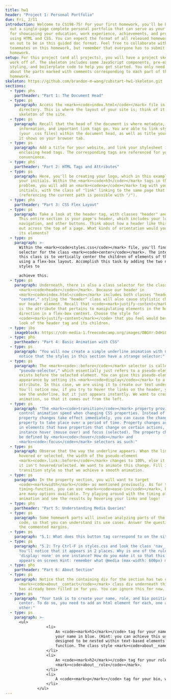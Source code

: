 ```yaml
---
title: hw1
header: "Project 1: Personal Portfolio"
due: Fri, 2/11
introduction: Welcome to CS198-75! For your first homework, you'll be building
  out a single-page complete personal portfolio that can serve as your own site
  for showcasing your education, work experience, achievements, and projects
  using HTML and CSS. You can expect the format of all released homeworks here
  on out to be in this guided doc format. Feel free to collaborate with your
  teammates on this homework, but remember that everyone has to submit their own
  homework.
setup: For this project (and all projects), you will have a project skeleton to
  work off of. The skeleton includes some JavaScript components, pre-existing
  styling, and boilerplate code to help you get started. You only need to worry
  about the parts marked with comments corresponding to each part of the
  homework.
skeleton: https://github.com/brandon-m-wang/cubstart-hw1-skeleton.git
sections:
  - type: phs
    partheader: "Part 1: The Document Head"
  - type: ps
    paragraph: Access the <mark><code>index.html</code></mark> file in the project
      directory. This is where the layout of your site is; think of it as the
      skeleton of the site.
  - type: ps
    paragraph: Recall that the head of the document is where metadata, page
      information, and important link tags go. You are able to link style sheets
      (your .css files) within the document head, as well as title your page as
      it shows on your browser tab.
  - type: ps
    paragraph: Add a title for your website, and link your stylesheet in the
      enclosing head tags. The corresponding tags are referenced for your
      convenience.
  - type: phs
    partheader: "Part 2: HTML Tags and Attributes"
  - type: ps
    paragraph: Here, you'll be creating your logo, which in this example will be
      your initials. Within the <mark><code>h3</code></mark> tags in the
      problem, you will add an <mark><code>a</code></mark> tag with your
      initials, with the class of "link" linking to the same page that it is on
      (referencing the current path is possible with "/").
  - type: phs
    partheader: "Part 3: CSS Flex Layout"
  - type: ps
    paragraph: Take a look at the header tag, with classes "header" and "center."
      This entire section is your page's header, which includes your logo,
      navigation, and other buttons. Think about how a header like this is laid
      out across the top of a page. What kinds of orientation would you need for
      its elements?
  - type: ps
    paragraph: >-
      Within the <mark><code>styles.css</code></mark> file, you'll find a class
      selector for the class <mark><code>center</code></mark>. The intent of
      this class is to vertically center the children of elements of this class
      using a flex-box layout. Accomplish this task by adding the two necessary
      styles to

      achieve this.
  - type: ps
    paragraph: Underneath, there is also a class selector for the class
      <mark><code>header</code></mark>. Because our header in
      <mark><code>index.html</code></mark> includes both classes "header" and
      "center," styling the "header" class will also cause stylistic changes on
      our header element. Recall that <code><mark>justify-content</mark></code>
      is the attribute that pertains to manipulating elements in the horizontal
      direction in a flex-box context. Choose the style for
      <code><mark>justify-content</mark></code> that you feel would best fit the
      look of the header tag and its children.
  - type: ibs
    imageblock: https://cdn-media-1.freecodecamp.org/images/OBGVr-DdHiQ2y9VOWuhXqXeGnFnyDSBTx7hv
  - type: phs
    partheader: "Part 4: Basic Animation with CSS"
  - type: ps
    paragraph: "You will now create a simple underline animation with CSS. You will
      notice that the styles in this section have a strange selector:"
  - type: ps
    paragraph: The <mark><code>::before</code></mark> selector is called a
      "pseudo-selector," which essentially just refers to a pseudo-element that
      exists before the selected element. You can give this pseudo-element an
      appearance by setting its <mark><code>display</code></mark> to a specific
      attribute. In this case, we are using it to create our text underline.
      You'll notice now, if you try to hover the links on the header, you will
      see the underline, but it just appears instantly. We want to create this
      animation, so that it comes out from the left.
  - type: ps
    paragraph: "The <mark><code>transition</code></mark> property provides a way to
      control animation speed when changing CSS properties. Instead of having
      property changes take effect immediately, you can cause the changes in a
      property to take place over a period of time. Property changes are found
      in elements that have properties that change on certain actions, for
      instance hover (mouse over) and focus (selected). The property changes can
      be defined by <mark><code>:hover</code></mark> and
      <mark><code>:focus</code></mark> selectors as such:"
  - type: ps
    paragraph: Observe that the way the underline appears. When the link is either
      hovered or selected, the width of the pseudo-element
      <mark><code>.link::before</code></mark> changes to 100%, else it is 0 when
      it isn't hovered/selected. We want to animate this change. Fill in the
      transition style so that we achieve a smooth animation.
  - type: ps
    paragraph: In the property section, you will want to target
      <code><mark>width</mark></code> as mentioned previously. As for the
      timing-function, you can use <mark><code>ease-in</code></mark>, but there
      are many options available. Try playing around with the timing of the
      animation and see the results by hovering your links and logo!
  - type: phs
    partheader: "Part 5: Understanding Media Queries"
  - type: ps
    paragraph: Some homework parts will involve analyzing parts of the skeleton
      code, so that you can understand its use cases. Answer the questions in
      the commented margins.
  - type: ps
    paragraph: "5.1: What does this button tag correspond to on the site?"
  - type: ps
    paragraph: "5.2: Try Ctrl-F in styles.css and look the class 'nav__hamburger'.
      You'll notice that it appears in 2 places. Why is one of the rules
      'display: none' on one instance? How do you make it so that this button
      appears on screen Hint: remember what @media (max-width: 600px) means."
  - type: phs
    partheader: "Part 6: About Section"
  - type: ps
    paragraph: Notice that the containing div for the section has two classes. The
      <mark><code>about__contact</code></mark> class div underneath this part
      has already been filled in for you. You can ignore this for now.
  - type: ps
    paragraph: "Your task is to create your name, role, and bio positioned front and
      center. To do so, you need to add an html element for each, one after the
      other:"
  - type: ps
    paragraph: >-
      <ul>
                  <li>
                      An <code><mark>h1</mark></code> tag for your name. Try to make it in this format: "Hi, I'm" followed by
                      your name in blue. (Hint: you can achieve this using the <mark><code>span</code></mark> tag, which is
                      designed to be nested within text-based elements to indicate a difference in style or some other
                      function. The class style <mark><code>about__name</code></mark> provides this coloring for you.)
                  </li>
                  <li>
                      An <code><mark>h2</mark></code> tag for your role, with the class of
                      <mark><code>about__role</code></mark>.
                  </li>
                  <li>
                      A <code><mark>p</mark></code> tag for your bio, with the class of <mark><code>about__desc</code></mark>.
                  </li>
              </ul>
---
```

